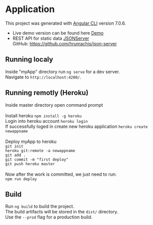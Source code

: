 # Application
This project was generated with [Angular CLI](https://github.com/angular/angular-cli) version 7.0.6.

* Live demo version can be found here [Demo](https://listtool.herokuapp.com)<br/>
* REST API for static data [JSONServer](https://staticdata.herokuapp.com)<br/>
    GitHub: https://github.com/hrumachis/json-server

## Running localy
Inside "myApp" directory run `ng serve` for a dev server.<br/>
Navigate to `http://localhost:4200/`.

## Running remotly (Heroku)
Inside master directory open command prompt <br /><br />
Install heroku `npm install -g heroku`<br/>
Login into heroku account `heroku login`<br/>
If successfully loged in create new heroku application  `heroku create newappname`<br/><br />
Deploy myApp to heroku<br/>
`git init`<br/>
`heroku git:remote -a newappname`<br/>
`git add .`<br/>
`git commit -m "first deploy"`<br/>
`git push heroku master`<br/>
<br/>
Now after the work is committed, we just need to run:<br/>
`npm run deploy`<br/>

## Build
Run `ng build` to build the project.<br/>
The build artifacts will be stored in the `dist/` directory.<br/>
Use the `--prod` flag for a production build.